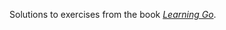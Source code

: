 Solutions to exercises from the book _[Learning Go](https://www.oreilly.com/library/view/learning-go-2nd/9781098139285/)_.